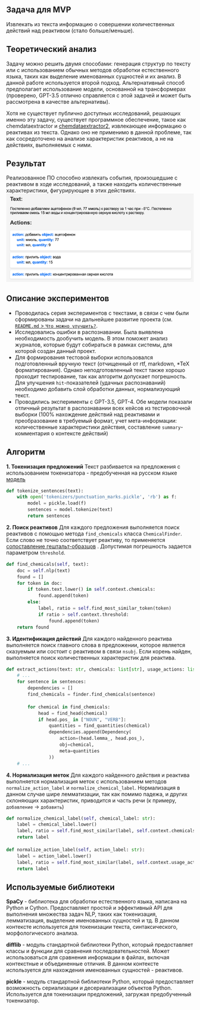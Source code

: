 ## Задача для MVP
Извлекать из текста информацию о совершении количественных действий над реактивом (стало больше/меньше).
## Теоретический анализ
Задачу можно решить двумя способами: генерация структур по тексту или с использованием обычных методов обработки естественного языка, таких как выделение именованных сущностей и их анализ. В данной работе используется второй подход. Альтернативный способ предполагает использование модели, основанной на трансформерах (проверено, GPT-3.5 отлично справляется с этой задачей и может быть рассмотрена в качестве альтернативы).

Хотя не существует публично доступных исследований, решающих именно эту задачу, существует программное обеспечение, такое как chemdataextractor и [chemdataextractor2](https://github.com/CambridgeMolecularEngineering/chemdataextractor2.git), извлекающее информацию о реактивах из текста. Однако оно не применимо в данной проблеме, так как сосредоточено на анализе характеристик реактивов, а не на действиях, выполняемых с ними.
## Результат
Реализованное ПО способно извлекать события, произошедшие с реактивом в ходе исследований, а также находить количественные характеристики, фигурирующие в этих действиях.
![](images/img_2.png)

## Описание экспериментов
- Проводилась серия экспериментов с текстами, в связи с чем были сформированы задачи на дальнейшее развитие проекта (см. [`README.md` > `Что можно улучшить?`](https://github.com/xlab-it/usages-detector?tab=readme-ov-file#%D1%87%D1%82%D0%BE-%D0%BC%D0%BE%D0%B6%D0%BD%D0%BE-%D1%83%D0%BB%D1%83%D1%87%D1%88%D0%B8%D1%82%D1%8C).
- Исследовались ошибки в распознавании. Была выявлена необходимость дообучить модель. В этом поможет анализ журналов, которые будут собираться в рамках системы, для которой создан данный проект.
- Для формирования тестовой выборки использовался подготовленный вручную текст (отчищенный от rtf, markdown, \*TeX форматирования). Однако неподготовленный текст также хорошо проходит тестирование, так как алгоритм допускает погрешность. Для улучшения `hit`-показателей (удачных распознаваний)  необходимо добавить слой обработки данных, нормализующий текст.
- Проводились эксперименты с GPT-3.5, GPT-4. Обе модели показали отличный результат в распознавании всех кейсов из тестировочной выборки (100% нахождение действий над реактивами и преобразование в требуемый формат, учет мета-информации: количественные характеристики действия, составление `summary`-комментария о контексте действий)
## Алгоритм
**1. Токенизация предложений**
Текст разбивается на предложения с использованием токенизатора - предобученная на русском языке [модель](https://github.com/Mottl/ru_punkt.git)

```python
def tokenize_sentences(text):
    with open('tokenizers/punctuation_marks.pickle', 'rb') as f:
        model = pickle.load(f)
        sentences = model.tokenize(text)
        return sentences
```

**2. Поиск реактивов**
Для каждого предложения выполняется поиск реактивов с помощью метода `find_chemicals` класса `ChemicalFinder`. Если слово не точно соответствует реактиву, то применяется [сопоставление гештальт-образцов](https://en.wikipedia.org/wiki/Gestalt_pattern_matching) . Допустимая погрешность задается параметром `threshold`.

```python
def find_chemicals(self, text):
    doc = self.nlp(text)
    found = []
    for token in doc:
        if token.text.lower() in self.context.chemicals:
            found.append(token)
        else:
            label, ratio = self.find_most_similar_token(token)
            if ratio > self.context.threshold:
                found.append(token)
    return found
```

**3. Идентификация действий**
Для каждого найденного реактива выполняется поиск главного слова в предложении, которое является сказуемым или состоит с реактивом в связи `nsubj`. Если корень найден, выполняется поиск количественных характеристик для реактива.

```python
def extract_actions(text: str, chemicals: list[str], usage_actions: list[str], threshold: float) -> list[dict]:
    # ...
    for sentence in sentences:
        dependencies = []
        find_chemicals = finder.find_chemicals(sentence)

        for chemical in find_chemicals:
            head = find_head(chemical)
            if head.pos_ in ["NOUN", "VERB"]:
                quantities = find_quantities(chemical)
                dependencies.append(Dependency(
                    action=(head.lemma_, head.pos_),
                    obj=chemical,
                    meta=quantities
                ))
    # ...
```

**4. Нормализация меток**
Для каждого найденного действия и реактива выполняется нормализация меток с использованием методов `normalize_action_label` и `normalize_chemical_label`.
Нормализация в данном случае шире лемматизации, так как помимо падежа, и других склоняющих характеристик, приводится и часть речи (к примеру, `добавление` -> `добавить`)

```python
def normalize_chemical_label(self, chemical_label: str):
    label = chemical_label.lower()
    label, ratio = self.find_most_similar(label, self.context.chemicals)
    return label

def normalize_action_label(self, action_label: str):
    label = action_label.lower()
    label, ratio = self.find_most_similar(label, self.context.usage_actions)
    return label
```

## Используемые библиотеки
**SpaCy** - библиотека для обработки естественного языка, написана на Python и Cython. Предоставляет простой и эффективный API для выполнения множества задач NLP, таких как токенизация, лемматизация, выделение именованных сущностей и тд. В данном контексте используется для токенизации текста, синтаксического, морфологического анализа.

**difflib** - модуль стандартной библиотеки Python, который предоставляет классы и функции для сравнения последовательностей. Может использоваться для сравнения информации в файлах, включая контекстные и объединенные отличия. В данном контексте используется для нахождения именованных сущностей - реактивов.

**pickle** - модуль стандартной библиотеки Python, который предоставляет возможность сериализации и десериализации объектов Python. Используется для токенизации предложений, загружая предобученный токенизатор.
